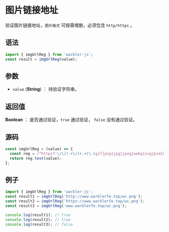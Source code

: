<!--
 * @Author: 一尾流莺
 * @Description:图片链接地址
 * @Date: 2021-09-13 18:18:23
 * @LastEditTime: 2021-10-14 09:46:34
 * @FilePath: \warblerjs-guide\docs\guide\form\imgUrlReg.md
-->

# 图片链接地址

验证图片链接地址，`图片格式` 可按需增删，必须包含 `http/https` 。

## 语法

```js
import { imgUrlReg } from 'warbler-js';
const result = imgUrlReg(value);
```

## 参数

- `value` (**String**) ： 待验证字符串。

## 返回值

**Boolean** ： 是否通过验证，`true` 通过验证， `false` 没有通过验证。

## 源码

```js
const imgUrlReg = (value) => {
  const reg = /^https?:\/\/(.+\/)+.+(\.(gif|png|jpg|jpeg|webp|svg|psd|bmp|tif))$/i;
  return reg.test(value);
};
```

## 例子

```js
import { imgUrlReg } from 'warbler-js';
const result1 = imgUrlReg('http://www.warblerfe.top/wc.png');
const result2 = imgUrlReg('https://www.warblerfe.top/wc.png');
const result3 = imgUrlReg('www.warblerfe.top/wc.png');

console.log(result1); // true
console.log(result2); // true
console.log(result3); // false
```
